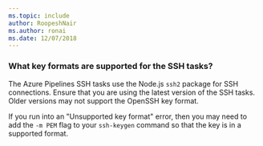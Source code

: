 ```yaml
---
ms.topic: include
author: RoopeshNair
ms.author: ronai
ms.date: 12/07/2018
---
```


### What key formats are supported for the SSH tasks?

The Azure Pipelines SSH tasks use the Node.js `ssh2` package for SSH connections. Ensure that you are using the latest version of the SSH tasks. Older versions may not support the OpenSSH key format.

If you run into an "Unsupported key format" error, then you may need to add the `-m PEM` flag to your `ssh-keygen` command so that the key is in a supported format.